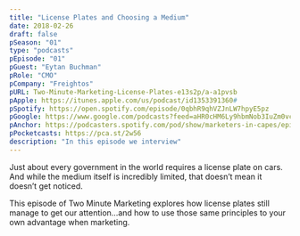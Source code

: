 ```yaml
---
title: "License Plates and Choosing a Medium"
date: 2018-02-26
draft: false
pSeason: "01"
type: "podcasts"
pEpisode: "01"
pGuest: "Eytan Buchman"
pRole: "CMO"
pCompany: "Freightos"
pURL: Two-Minute-Marketing-License-Plates-e13s2p/a-a1pvsb
pApple: https://itunes.apple.com/us/podcast/id1353391360#
pSpotify: https://open.spotify.com/episode/0qbhR9qhVZJnLW7hpyE5pz
pGoogle: https://www.google.com/podcasts?feed=aHR0cHM6Ly9hbmNob3IuZm0vcy8yOWI1NTgwL3BvZGNhc3QvcnNz
pAnchor: https://podcasters.spotify.com/pod/show/marketers-in-capes/episodes/Two-Minute-Marketing-License-Plates-e13s2p/a-a1pvsb
pPocketcasts: https://pca.st/2w56
description: "In this episode we interview"  
---
```


Just about every government in the world requires a license plate on cars. And while the medium itself is incredibly limited, that doesn’t mean it doesn’t get noticed.

This episode of Two Minute Marketing explores how license plates still manage to get our attention…and how to use those same principles to your own advantage when marketing.
